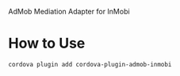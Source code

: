 
AdMob Mediation Adapter for InMobi

# How to Use #

```bash
cordova plugin add cordova-plugin-admob-inmobi
```

